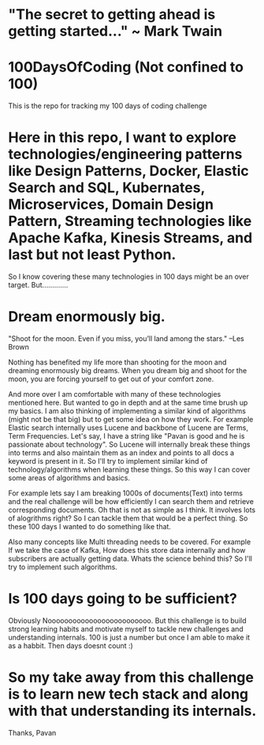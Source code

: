 # "The secret to getting ahead is getting started..." ~ Mark Twain

# 100DaysOfCoding (Not confined to 100)
This is the repo for tracking my 100 days of coding challenge

# Here in this repo, I want to explore technologies/engineering patterns like Design Patterns, Docker, Elastic Search and SQL, Kubernates, Microservices, Domain Design Pattern, Streaming technologies like Apache Kafka, Kinesis Streams, and last but not least Python.

So I know covering these many technologies in 100 days might be an over target. But.............

# Dream enormously big.
"Shoot for the moon. Even if you miss, you’ll land among the stars." –Les Brown

Nothing has benefited my life more than shooting for the moon and dreaming enormously big dreams. When you dream big and shoot for the moon, you are forcing yourself to get out of your comfort zone.

And more over I am comfortable with many of these technologies mentioned here. But wanted to go in depth and at the same time brush up my basics.
I am also thinking of implementing a similar kind of algorithms (might not be that big) but to get some idea on how they work.
For example Elastic search internally uses Lucene and backbone of Lucene are Terms, Term Frequencies. Let's say, I have a string like "Pavan is good and he is passionate about technology".
So Lucene will internally break these things into terms and also maintain them as an index and points to all docs a keyword is present in it.
So I'll try to implement similar kind of technology/algorithms when learning these things. So this way I can cover some areas of algorithms and basics.

For example lets say I am breaking 1000s of documents(Text) into terms and the real challenge will be how efficiently I can search them and retrieve corresponding documents. Oh that is not as simple as I think. It involves lots of alogrithms right? So I can tackle them that would be a perfect thing. So these 100 days I wanted to do something like that.

Also many concepts like Multi threading needs to be covered. For example If we take the case of Kafka, How does this store data internally and how subscribers are actually getting data. Whats the science behind this? So I'll try to implement such algorithms.

# Is 100 days going to be sufficient?
Obviously Nooooooooooooooooooooooooo. But this challenge is to build strong learning habits and motivate myself to tackle new challenges and understanding internals. 100 is just a number but once I am able to make it as a habbit. Then days doesnt count :)

# So my take away from this challenge is to learn new tech stack and along with that understanding its internals.

Thanks,
Pavan
